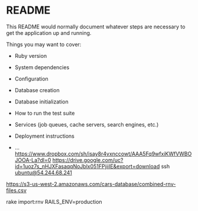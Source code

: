 # README

This README would normally document whatever steps are necessary to get the
application up and running.

Things you may want to cover:

* Ruby version

* System dependencies

* Configuration

* Database creation

* Database initialization

* How to run the test suite

* Services (job queues, cache servers, search engines, etc.)

* Deployment instructions

* ...
https://www.dropbox.com/sh/isay8r4vxnccowt/AAA5Fq9wfxiKWfVWBOJOOA-La?dl=0
https://drive.google.com/uc?id=1uoz7s_nHJXFasaqqNoJblx051FPjiiIE&export=download
ssh ubuntu@54.244.68.241

https://s3-us-west-2.amazonaws.com/cars-database/combined-rnv-files.csv

rake import:rnv RAILS_ENV=production